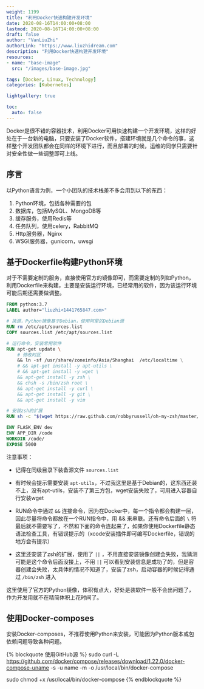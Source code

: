 ```yaml
---
weight: 1199
title: "利用Docker快速构建开发环境"
date: 2020-08-16T14:00:00+08:00
lastmod: 2020-08-16T14:00:00+08:00
draft: false
author: "VanLiuZhi"
authorLink: "https://www.liuzhidream.com"
description: "利用Docker快速构建开发环境"
resources:
- name: "base-image"
  src: "/images/base-image.jpg"

tags: [Docker, Linux, Technology]
categories: [Kubernetes]

lightgallery: true

toc:
  auto: false
---
```


Docker是很不错的容器技术，利用Docker可用快速构建一个开发环境，这样的好处在于一台新的电脑，只要安装了Docker软件，搭建环境就是几个命令的事，这样整个开发团队都会在同样的环境下进行，而且部署的时候，运维的同学只需要针对安全性做一些调整即可上线。

<!-- more -->

## 序言

以Python语言为例，一个小团队的技术栈差不多会用到以下的东西：

1. Python环境，包括各种需要的包
2. 数据库，包括MySQL、MongoDB等
3. 缓存服务，使用Redis等
4. 任务队列，使用celery，RabbitMQ
5. Http服务器，Nginx
6. WSGI服务器，gunicorn，uwsgi

## 基于Dockerfile构建Python环境

对于不需要定制的服务，直接使用官方的镜像即可，而需要定制的列如Python，利用Dockerfile来构建，主要是安装运行环境，已经常用的软件，因为该运行环境可能后期还需要做调整。

```Dockerfile
FROM python:3.7
LABEL author="liuzhi<1441765847.com>"

# 换源，Python镜像基于Debian，使用阿里的Debian源
RUN rm /etc/apt/sources.list
COPY sources.list /etc/apt/sources.list

# 运行命令，安装常用软件
RUN apt-get update \
    # 修改时区
    && ln -sf /usr/share/zoneinfo/Asia/Shanghai  /etc/localtime \
    # && apt-get install -y apt-utils \
    # && apt-get install -y wget \
    && apt-get install -y zsh \
    && chsh -s /bin/zsh root \
    && apt-get install -y curl \
    && apt-get install -y git \
    && apt-get install -y vim 

# 安装zsh的扩展
RUN sh -c "$(wget https://raw.github.com/robbyrussell/oh-my-zsh/master/tools/install.sh -O -)"  || true

ENV FLASK_ENV dev
ENV APP_DIR /code
WORKDIR /code/
EXPOSE 5000
```

注意事项：

- 记得在同级目录下装备源文件 `sources.list`

- 有时候会提示需要安装 `apt-utils`，不过我这里是基于Debian的，这东西还装不上，没有apt-utils，安装不了第三方包，wget安装失败了，可用进入容器自行安装wget

- RUN命令中通过 `&&` 连接命令，因为在Docker中，每一个指令都会构建一层，因此尽量将命令都放在一个RUN指令中，用 && 来串联。还有命令后面的 `\` 符最后就不需要写了，不然和下面的命令连起来了，如果你使用Dockerfile静态语法检查工具，有错误提示的（xcode安装插件即可编写Dockerfile，错误的地方会有提示）

- 这里还安装了zsh的扩展，使用了 `||` ，不用直接安装镜像创建会失败，我猜测可能是这个命令后面没接上，不用 `||` 可以看到安装信息是成功了的，但是容器创建会失败，太具体的情况不知道了，安装了zsh，启动容器的时候记得通过 `/bin/zsh` 进入

这里使用了官方的Python镜像，体积有点大，好处是装软件一般不会出问题了，作为开发用就不在精简体积上花时间了。

## 使用Docker-composes

安装Docker-composes，不推荐使用Python来安装，可能因为Python版本或包依赖问题导致各种问题。

{% blockquote 使用GitHub源 %}
sudo curl -L https://github.com/docker/compose/releases/download/1.22.0/docker-compose-uname -s -u name -m -o /usr/local/bin/docker-compose

sudo chmod +x /usr/local/bin/docker-compose
{% endblockquote %}


